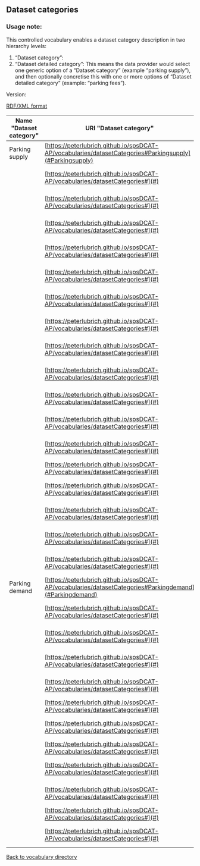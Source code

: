 ## Dataset categories

### Usage note: 
This controlled vocabulary enables a dataset category description in two hierarchy levels:
1. “Dataset category”: 
2. “Dataset detailed category”: 
This means the data provider would select one generic option of a “Dataset category” (example “parking supply”), and then optionally concretise this with one or more options of “Dataset detailed category” (example: “parking fees”).


Version:

[RDF/XML format](www.google.com)

Name "Dataset category" | URI "Dataset category" | Name  "Dataset detailed category" | URI  "Dataset detailed category" 
----------------------- | ---------------------- | --------------------------------- | -------------------------------- 
<a name="Parkingsupply"></a> Parking supply | [https://peterlubrich.github.io/spsDCAT-AP/vocabularies/datasetCategories#Parkingsupply](#Parkingsupply) | <a name="Parkingfacilityname"></a> Parking facility name | [https://peterlubrich.github.io/spsDCAT-AP/vocabularies/datasetCategory#Parkingfacilityname](#Parkingfacilityname)
<a name=""></a>  | [https://peterlubrich.github.io/spsDCAT-AP/vocabularies/datasetCategories#](#) | <a name="Parkingfacilitytype"></a> Parking facility type | [https://peterlubrich.github.io/spsDCAT-AP/vocabularies/datasetCategory#Parkingfacilitytype](#Parkingfacilitytype)
<a name=""></a>  | [https://peterlubrich.github.io/spsDCAT-AP/vocabularies/datasetCategories#](#) | <a name="Parkingfacilitylocation"></a> Parking facility location | [https://peterlubrich.github.io/spsDCAT-AP/vocabularies/datasetCategory#Parkingfacilitylocation](#Parkingfacilitylocation)
<a name=""></a>  | [https://peterlubrich.github.io/spsDCAT-AP/vocabularies/datasetCategories#](#) | <a name="Parkingfacilitydetails"></a> Parking facility details | [https://peterlubrich.github.io/spsDCAT-AP/vocabularies/datasetCategory#Parkingfacilitydetails](#Parkingfacilitydetails)
<a name=""></a>  | [https://peterlubrich.github.io/spsDCAT-AP/vocabularies/datasetCategories#](#) | <a name="Parkingfacilitycapacity"></a> Parking facility capacity | [https://peterlubrich.github.io/spsDCAT-AP/vocabularies/datasetCategory#Parkingfacilitycapacity](#Parkingfacilitycapacity)
<a name=""></a>  | [https://peterlubrich.github.io/spsDCAT-AP/vocabularies/datasetCategories#](#) | <a name="Parkingfacilityhierarchy"></a> Parking facility hierarchy | [https://peterlubrich.github.io/spsDCAT-AP/vocabularies/datasetCategory#Parkingfacilityhierarchy](#Parkingfacilityhierarchy)
<a name=""></a>  | [https://peterlubrich.github.io/spsDCAT-AP/vocabularies/datasetCategories#](#) | <a name="Parkingfacilityentryexitlocations"></a> Parking facility entryexit locations | [https://peterlubrich.github.io/spsDCAT-AP/vocabularies/datasetCategory#Parkingfacilityentryexitlocations](#Parkingfacilityentryexitlocations)
<a name=""></a>  | [https://peterlubrich.github.io/spsDCAT-AP/vocabularies/datasetCategories#](#) | <a name="Individualparkingspotlocations"></a> Individual parking spot locations | [https://peterlubrich.github.io/spsDCAT-AP/vocabularies/datasetCategory#Individualparkingspotlocations](#Individualparkingspotlocations)
<a name=""></a>  | [https://peterlubrich.github.io/spsDCAT-AP/vocabularies/datasetCategories#](#) | <a name="Parkingfaciltyoperator"></a> Parking facilty operator | [https://peterlubrich.github.io/spsDCAT-AP/vocabularies/datasetCategory#Parkingfaciltyoperator](#Parkingfaciltyoperator)
<a name=""></a>  | [https://peterlubrich.github.io/spsDCAT-AP/vocabularies/datasetCategories#](#) | <a name="Parkingfacilitygeometry"></a> Parking facility geometry | [https://peterlubrich.github.io/spsDCAT-AP/vocabularies/datasetCategory#Parkingfacilitygeometry](#Parkingfacilitygeometry)
<a name=""></a>  | [https://peterlubrich.github.io/spsDCAT-AP/vocabularies/datasetCategories#](#) | <a name="Parkingfacilityoperatingtimes"></a> Parking facility operating times | [https://peterlubrich.github.io/spsDCAT-AP/vocabularies/datasetCategory#Parkingfacilityoperatingtimes](#Parkingfacilityoperatingtimes)
<a name=""></a>  | [https://peterlubrich.github.io/spsDCAT-AP/vocabularies/datasetCategories#](#) | <a name="Parkingfacilityequipments"></a> Parking facility equipments | [https://peterlubrich.github.io/spsDCAT-AP/vocabularies/datasetCategory#Parkingfacilityequipments](#Parkingfacilityequipments)
<a name=""></a>  | [https://peterlubrich.github.io/spsDCAT-AP/vocabularies/datasetCategories#](#) | <a name="AssignmentRestrictions"></a> AssignmentRestrictions | [https://peterlubrich.github.io/spsDCAT-AP/vocabularies/datasetCategory#AssignmentRestrictions](#AssignmentRestrictions)
<a name=""></a>  | [https://peterlubrich.github.io/spsDCAT-AP/vocabularies/datasetCategories#](#) | <a name="ChargesRates"></a> ChargesRates | [https://peterlubrich.github.io/spsDCAT-AP/vocabularies/datasetCategory#ChargesRates](#ChargesRates)
<a name=""></a>  | [https://peterlubrich.github.io/spsDCAT-AP/vocabularies/datasetCategories#](#) | <a name="Paymentmethods"></a> Payment methods | [https://peterlubrich.github.io/spsDCAT-AP/vocabularies/datasetCategory#Paymentmethods](#Paymentmethods)
<a name=""></a>  | [https://peterlubrich.github.io/spsDCAT-AP/vocabularies/datasetCategories#](#) | <a name="ticketvendorsticketmachines"></a> ticket vendors  ticket machines | [https://peterlubrich.github.io/spsDCAT-AP/vocabularies/datasetCategory#ticketvendorsticketmachines](#ticketvendorsticketmachines)
<a name=""></a>  | [https://peterlubrich.github.io/spsDCAT-AP/vocabularies/datasetCategories#](#) | <a name="Routeinformation"></a> Route information | [https://peterlubrich.github.io/spsDCAT-AP/vocabularies/datasetCategory#Routeinformation](#Routeinformation)
<a name=""></a>  | [https://peterlubrich.github.io/spsDCAT-AP/vocabularies/datasetCategories#](#) | <a name="GenericTrafficManagementmessage"></a> Generic Traffic Management message | [https://peterlubrich.github.io/spsDCAT-AP/vocabularies/datasetCategory#GenericTrafficManagementmessage](#GenericTrafficManagementmessage)
<a name="Parkingdemand"></a> Parking demand | [https://peterlubrich.github.io/spsDCAT-AP/vocabularies/datasetCategories#Parkingdemand](#Parkingdemand) | <a name="Genericparkingdemand"></a> Generic parking demand  | [https://peterlubrich.github.io/spsDCAT-AP/vocabularies/datasetCategory#Genericparkingdemand](#Genericparkingdemand)
<a name=""></a>  | [https://peterlubrich.github.io/spsDCAT-AP/vocabularies/datasetCategories#](#) | <a name="Numberofsearchingvehicles"></a> Number of searching vehicles | [https://peterlubrich.github.io/spsDCAT-AP/vocabularies/datasetCategory#Numberofsearchingvehicles](#Numberofsearchingvehicles)
<a name=""></a>  | [https://peterlubrich.github.io/spsDCAT-AP/vocabularies/datasetCategories#](#) | <a name="Parkingspaceavailability"></a> Parking space availability | [https://peterlubrich.github.io/spsDCAT-AP/vocabularies/datasetCategory#Parkingspaceavailability](#Parkingspaceavailability)
<a name=""></a>  | [https://peterlubrich.github.io/spsDCAT-AP/vocabularies/datasetCategories#](#) | <a name="enteringLeavingvehicles"></a> enteringLeaving vehicles | [https://peterlubrich.github.io/spsDCAT-AP/vocabularies/datasetCategory#enteringLeavingvehicles](#enteringLeavingvehicles)
<a name=""></a>  | [https://peterlubrich.github.io/spsDCAT-AP/vocabularies/datasetCategories#](#) | <a name="parkingsearchtime"></a> parkingsearch time | [https://peterlubrich.github.io/spsDCAT-AP/vocabularies/datasetCategory#parkingsearchtime](#parkingsearchtime)
<a name=""></a>  | [https://peterlubrich.github.io/spsDCAT-AP/vocabularies/datasetCategories#](#) | <a name="parkingduration"></a> parking duration | [https://peterlubrich.github.io/spsDCAT-AP/vocabularies/datasetCategory#parkingduration](#parkingduration)
<a name=""></a>  | [https://peterlubrich.github.io/spsDCAT-AP/vocabularies/datasetCategories#](#) | <a name="Parkingturnoverratio"></a> Parking turnover ratio | [https://peterlubrich.github.io/spsDCAT-AP/vocabularies/datasetCategory#Parkingturnoverratio](#Parkingturnoverratio)
<a name=""></a>  | [https://peterlubrich.github.io/spsDCAT-AP/vocabularies/datasetCategories#](#) | <a name="Probability"></a> Probability | [https://peterlubrich.github.io/spsDCAT-AP/vocabularies/datasetCategory#Probability](#Probability)
<a name=""></a>  | [https://peterlubrich.github.io/spsDCAT-AP/vocabularies/datasetCategories#](#) | <a name="parkingchoiceparameters"></a> parking choice parameters | [https://peterlubrich.github.io/spsDCAT-AP/vocabularies/datasetCategory#parkingchoiceparameters](#parkingchoiceparameters)
<a name=""></a>  | [https://peterlubrich.github.io/spsDCAT-AP/vocabularies/datasetCategories#](#) | <a name="Ratioofillegallyparkedvehicles"></a> Ratio of illegally parked vehicles | [https://peterlubrich.github.io/spsDCAT-AP/vocabularies/datasetCategory#Ratioofillegallyparkedvehicles](#Ratioofillegallyparkedvehicles)
<a name=""></a>  | [https://peterlubrich.github.io/spsDCAT-AP/vocabularies/datasetCategories#](#) | <a name="Transactiondata"></a> Transaction data | [https://peterlubrich.github.io/spsDCAT-AP/vocabularies/datasetCategory#Transactiondata](#Transactiondata)
<a name=""></a>  | [https://peterlubrich.github.io/spsDCAT-AP/vocabularies/datasetCategories#](#) | <a name="TravellersCharacteristics"></a> TravellersCharacteristics  | [https://peterlubrich.github.io/spsDCAT-AP/vocabularies/datasetCategory#TravellersCharacteristics](#TravellersCharacteristics)




[Back to vocabulary directory](https://peterlubrich.github.io/spsDCAT-AP/vocabularies/)

